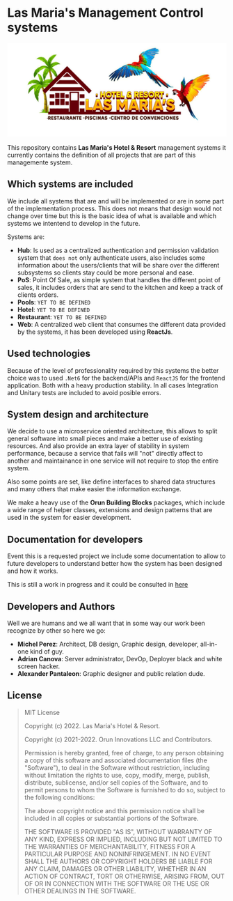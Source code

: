 # Las Maria's Management Control systems

![Las Maria's Hotel & Resort](./docs/images/logo.jpg)

This repository contains **Las Maria's Hotel & Resort** management systems it currently contains the definition of all projects that are part of this managemente system.

## Which systems are included

We include all systems that are and will be implemented or are in some part of the implementation process. This does not means that design would not change over time but this is the basic idea of what is available and which systems we intentend to develop in the future.

Systems are:

- **Hub**: Is used as a centralized authentication and permission validation system that ``does not`` only authenticate users, also includes some information about the users/clients that will be share over the different subsystems so clients stay could be more personal and ease.
- **PoS**: Point Of Sale, as simple system that handles the different point of sales, it includes orders that are send to the kitchen and keep a track of clients orders.
- **Pools**: ``YET TO BE DEFINED``
- **Hotel**: ``YET TO BE DEFINED``
- **Restaurant**: ``YET TO BE DEFINED``
- **Web**: A centralized web client that consumes the different data provided by the systems, it has been developed using **ReactJs**.

## Used technologies

Because of the level of professionality required by this systems the better choice was to used ``.Net6`` for the backend/APIs and ``ReactJS`` for the frontend application. Both with a heavy production stability. In all cases Integration and Unitary tests are included to avoid posible errors.

## System design and architecture

We decide to use a microservice oriented architecture, this allows to split general software into small pieces and make a better use of existing resources. And also provide an extra layer of stability in system performance, because a service that fails will "not" directly affect to another and maintainance in one service will not require to stop the entire system.

Also some points are set, like define interfaces to shared data structures and many others that make easier the information exchange.

We make a heavy use of the **Orun Building Blocks** packages, which include a wide range of helper classes, extensions and design patterns that are used in the system for easier development.

## Documentation for developers

Event this is a requested project we include some documentation to allow to future developers to understand better how the system has been designed and how it works.

This is still a work in progress and it could be consulted in [here](./docs/index.md)

## Developers and Authors

Well we are humans and we all want that in some way our work been recognize by other so here we go:

* **Michel Perez**: Architect, DB design, Graphic design, developer, all-in-one kind of guy.
* **Adrian Canova**: Server administrator, DevOp, Deployer black and white screen hacker.
* **Alexander Pantaleon**: Graphic designer and public relation dude.

## License

> MIT License
>
> Copyright (c) 2022. Las Maria's Hotel & Resort.
>
> Copyright (c) 2021-2022. Orun Innovations LLC and Contributors.
> 
> Permission is hereby granted, free of charge, to any person obtaining a copy
> of this software and associated documentation files (the "Software"), to deal
> in the Software without restriction, including without limitation the rights
> to use, copy, modify, merge, publish, distribute, sublicense, and/or sell
> copies of the Software, and to permit persons to whom the Software is
> furnished to do so, subject to the following conditions:
>
> The above copyright notice and this permission notice shall be included in all
> copies or substantial portions of the Software.
>
> THE SOFTWARE IS PROVIDED "AS IS", WITHOUT WARRANTY OF ANY KIND, EXPRESS OR
> IMPLIED, INCLUDING BUT NOT LIMITED TO THE WARRANTIES OF MERCHANTABILITY,
> FITNESS FOR A PARTICULAR PURPOSE AND NONINFRINGEMENT. IN NO EVENT SHALL THE
> AUTHORS OR COPYRIGHT HOLDERS BE LIABLE FOR ANY CLAIM, DAMAGES OR OTHER
> LIABILITY, WHETHER IN AN ACTION OF CONTRACT, TORT OR OTHERWISE, ARISING FROM,
> OUT OF OR IN CONNECTION WITH THE SOFTWARE OR THE USE OR OTHER DEALINGS IN THE
> SOFTWARE.
>
